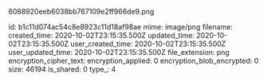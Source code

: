 6088920eeb6038bb767109e2ff966de9.png

id: b1c11d074ac54c8e8923c11d18af98ae
mime: image/png
filename: 
created_time: 2020-10-02T23:15:35.500Z
updated_time: 2020-10-02T23:15:35.500Z
user_created_time: 2020-10-02T23:15:35.500Z
user_updated_time: 2020-10-02T23:15:35.500Z
file_extension: png
encryption_cipher_text: 
encryption_applied: 0
encryption_blob_encrypted: 0
size: 46194
is_shared: 0
type_: 4